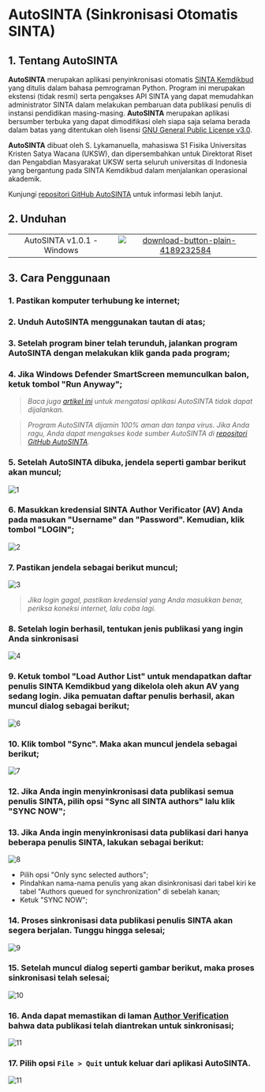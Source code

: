 # AutoSINTA (Sinkronisasi Otomatis SINTA)

## 1. Tentang AutoSINTA

**AutoSINTA** merupakan aplikasi penyinkronisasi otomatis [SINTA Kemdikbud](https://sinta.kemdikbud.go.id) yang ditulis dalam bahasa pemrograman Python. Program ini merupakan ekstensi (tidak resmi) serta pengakses API SINTA yang dapat memudahkan administrator SINTA dalam melakukan pembaruan data publikasi penulis di instansi pendidikan masing-masing. **AutoSINTA** merupakan aplikasi bersumber terbuka yang dapat dimodifikasi oleh siapa saja selama berada dalam batas yang ditentukan oleh lisensi [GNU General Public License v3.0](https://choosealicense.com/licenses/gpl-3.0).

**AutoSINTA** dibuat oleh S. Lykamanuella, mahasiswa S1 Fisika Universitas Kristen Satya Wacana (UKSW), dan dipersembahkan untuk Direktorat Riset dan Pengabdian Masyarakat UKSW serta seluruh universitas di Indonesia yang bergantung pada SINTA Kemdikbud dalam menjalankan operasional akademik.

Kunjungi [repositori GitHub AutoSINTA](https://github.com/groaking/autosinta) untuk informasi lebih lanjut.

## 2. Unduhan

|||
|:-:|:-:|
|AutoSINTA v1.0.1 - Windows|[![download-button-plain-4189232584](https://github.com/groaking/groaking.github.io/assets/93555329/75d6c556-1c72-47e2-bfe9-095bafb66238)](https://github.com/groaking/autosinta/releases/download/v1.0.1/autosinta-v1.0.1-pyinstaller-windows.exe)|

## 3. Cara Penggunaan

### 1. Pastikan komputer terhubung ke internet;

### 2. Unduh **AutoSINTA** menggunakan tautan di atas;

### 3. Setelah program biner telah terunduh, jalankan program **AutoSINTA** dengan melakukan klik ganda pada program;

### 4. Jika Windows Defender SmartScreen memunculkan balon, ketuk tombol "Run Anyway";

> *Baca juga [artikel ini](https://www.addictivetips.com/windows-tips/fix-no-run-anyway-option-on-smartscreen-windows-10) untuk mengatasi aplikasi AutoSINTA tidak dapat dijalankan.*

> *Program AutoSINTA dijamin 100% aman dan tanpa virus. Jika Anda ragu, Anda dapat mengakses kode sumber AutoSINTA di [repositori GitHub AutoSINTA](https://github.com/groaking/autosinta).*

### 5. Setelah **AutoSINTA** dibuka, jendela seperti gambar berikut akan muncul;

![1](https://github.com/groaking/groaking.github.io/assets/93555329/d151b083-5745-4c62-8165-c4b1376a1f71)

### 6. Masukkan kredensial SINTA Author Verificator (AV) Anda pada masukan "Username" dan "Password". Kemudian, klik tombol "LOGIN";

![2](https://github.com/groaking/groaking.github.io/assets/93555329/b2764d89-36d9-4288-813d-f847449364c5)

### 7. Pastikan jendela sebagai berikut muncul;

![3](https://github.com/groaking/groaking.github.io/assets/93555329/5c9aa858-6a5c-4d05-b2b1-30b6a14f8f19)

> *Jika login gagal, pastikan kredensial yang Anda masukkan benar, periksa koneksi internet, lalu coba lagi.*

### 8. Setelah login berhasil, tentukan jenis publikasi yang ingin Anda sinkronisasi

![4](https://github.com/groaking/groaking.github.io/assets/93555329/36cccf57-4e63-40b8-9916-a8f59b4f8db2)

### 9. Ketuk tombol "Load Author List" untuk mendapatkan daftar penulis SINTA Kemdikbud yang dikelola oleh akun AV yang sedang login. Jika pemuatan daftar penulis berhasil, akan muncul dialog sebagai berikut;

![6](https://github.com/groaking/groaking.github.io/assets/93555329/9d88e503-c706-4e1e-9e3a-a5c44d94937c)

### 10. Klik tombol "Sync". Maka akan muncul jendela sebagai berikut;

![7](https://github.com/groaking/groaking.github.io/assets/93555329/1dd29eff-56e6-4f3c-877e-769978e4bfe9)

### 12. Jika Anda ingin menyinkronisasi data publikasi semua penulis SINTA, pilih opsi "Sync all SINTA authors" lalu klik "SYNC NOW";

### 13. Jika Anda ingin menyinkronisasi data publikasi dari hanya beberapa penulis SINTA, lakukan sebagai berikut:

![8](https://github.com/groaking/groaking.github.io/assets/93555329/c4b1dac5-962e-4ab2-98ea-9b4f6341e035)

- Pilih opsi "Only sync selected authors";
- Pindahkan nama-nama penulis yang akan disinkronisasi dari tabel kiri ke tabel "Authors queued for synchronization" di sebelah kanan;
- Ketuk "SYNC NOW";

### 14. Proses sinkronisasi data publikasi penulis SINTA akan segera berjalan. Tunggu hingga selesai;

![9](https://github.com/groaking/groaking.github.io/assets/93555329/1bb42ff9-38ab-4e33-b86e-c54011899afc)

### 15. Setelah muncul dialog seperti gambar berikut, maka proses sinkronisasi telah selesai;

![10](https://github.com/groaking/groaking.github.io/assets/93555329/a82f9451-65a3-4eae-b5e7-23667bc0e453)

### 16. Anda dapat memastikan di laman [Author Verification](https://sinta.kemdikbud.go.id/authorverification) bahwa data publikasi telah diantrekan untuk sinkronisasi;

![11](https://github.com/groaking/groaking.github.io/assets/93555329/784e09b6-43b3-4ba8-a892-e3145368b951)

### 17. Pilih opsi `File > Quit` untuk keluar dari aplikasi AutoSINTA.

![11](https://github.com/groaking/groaking.github.io/assets/93555329/0180b3d9-445c-4397-add0-346df8561cdd)
